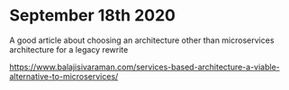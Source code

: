 # September 18th 2020

A good article about choosing an architecture other than microservices architecture for
a legacy rewrite

https://www.balajisivaraman.com/services-based-architecture-a-viable-alternative-to-microservices/

